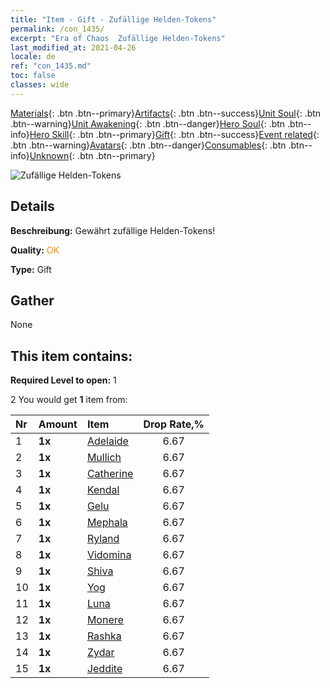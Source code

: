```yaml
---
title: "Item - Gift - Zufällige Helden-Tokens"
permalink: /con_1435/
excerpt: "Era of Chaos  Zufällige Helden-Tokens"
last_modified_at: 2021-04-26
locale: de
ref: "con_1435.md"
toc: false
classes: wide
---
```

 [Materials](/ItemsDE/){: .btn .btn--primary}[Artifacts](/ItemsDE/Artifacts/){: .btn .btn--success}[Unit Soul](/ItemsDE/UnitSoul/){: .btn .btn--warning}[Unit Awakening](/ItemsDE/UnitAwakening/){: .btn .btn--danger}[Hero Soul](/ItemsDE/HeroSoul/){: .btn .btn--info}[Hero Skill](/ItemsDE/HeroSkill/){: .btn .btn--primary}[Gift](/ItemsDE/Gift/){: .btn .btn--success}[Event related](/ItemsDE/Events/){: .btn .btn--warning}[Avatars](/ItemsDE/Avatars/){: .btn .btn--danger}[Consumables](/ItemsDE/Consumables/){: .btn .btn--info}[Unknown](/ItemsDE/Unknown/){: .btn .btn--primary}

 ![Zufällige Helden-Tokens](/images/t/i_907049.png)

## Details
 **Beschreibung:** Gewährt zufällige Helden-Tokens!

 **Quality:** <span style="color: #FF8C00">OK</span>

 **Type:** Gift

## Gather

  None

## This item contains:

 **Required Level to open:** 1

 2 You would get **1** item  from:

  | Nr | Amount |     Item    | Drop Rate,% |
  |:---|:-------|:------------|:---------:|
  | 1 |  **1x** | [Adelaide](/ItemsDE/her_359/) | 6.67 | 
  | 2 |  **1x** | [Mullich](/ItemsDE/her_360/) | 6.67 | 
  | 3 |  **1x** | [Catherine](/ItemsDE/her_361/) | 6.67 | 
  | 4 |  **1x** | [Kendal](/ItemsDE/her_363/) | 6.67 | 
  | 5 |  **1x** | [Gelu](/ItemsDE/her_366/) | 6.67 | 
  | 6 |  **1x** | [Mephala](/ItemsDE/her_367/) | 6.67 | 
  | 7 |  **1x** | [Ryland](/ItemsDE/her_368/) | 6.67 | 
  | 8 |  **1x** | [Vidomina](/ItemsDE/her_372/) | 6.67 | 
  | 9 |  **1x** | [Shiva](/ItemsDE/her_376/) | 6.67 | 
  | 10 |  **1x** | [Yog](/ItemsDE/her_377/) | 6.67 | 
  | 11 |  **1x** | [Luna](/ItemsDE/her_378/) | 6.67 | 
  | 12 |  **1x** | [Monere](/ItemsDE/her_379/) | 6.67 | 
  | 13 |  **1x** | [Rashka](/ItemsDE/her_384/) | 6.67 | 
  | 14 |  **1x** | [Zydar](/ItemsDE/her_385/) | 6.67 | 
  | 15 |  **1x** | [Jeddite](/ItemsDE/her_391/) | 6.67 | 
